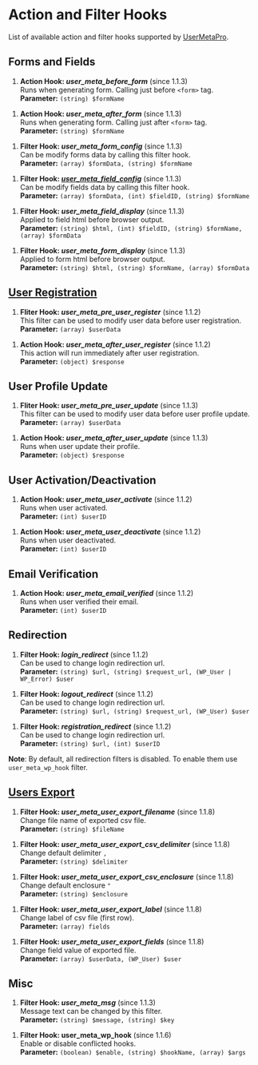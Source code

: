 # Action and Filter Hooks

List of available action and filter hooks supported by [UserMetaPro](http://user-meta.com).

## Forms and Fields

1. **Action Hook: _user_meta_before_form_** (since 1.1.3)  
Runs when generating form. Calling just before `<form>` tag.  
**Parameter:** `(string) $formName`
>

1. **Action Hook: _user_meta_after_form_** (since 1.1.3)  
Runs when generating form. Calling just after `<form>` tag.  
**Parameter:** `(string) $formName`
>

1. **Filter Hook: _user_meta_form_config_** (since 1.1.3)   
Can be modify forms data by calling this filter hook.  
**Parameter:** `(array) $formData, (string) $formName`
>

1. **Filter Hook:
_[user_meta_field_config](../hooks/examples.md#user_meta_field_config-filter)_** (since 1.1.3)  
Can be modify fields data by calling this filter hook.  
 **Parameter:** `(array) $formData, (int) $fieldID, (string) $formName`
 >

1. **Filter Hook: _user_meta_field_display_** (since 1.1.3)  
Applied to field html before browser output.  
 **Parameter:** `(string) $html, (int) $fieldID, (string) $formName, (array) $formData`
 >

1. **Filter Hook: _user_meta_form_display_** (since 1.1.3)  
Applied to form html before browser output.  
 **Parameter:** `(string) $html, (string) $formName, (array) $formData`

## [User Registration](../hooks/examples.md#user-registration)

1. **Fliter Hook: _user_meta_pre_user_register_** (since 1.1.2)  
This filter can be used to modify user data before user registration.  
**Parameter:** `(array) $userData`
>

1. **Action Hook: _user_meta_after_user_register_** (since 1.1.2)  
This action will run immediately after user registration.  
**Parameter:** `(object) $response`
>

## User Profile Update

1. **Fliter Hook: _user_meta_pre_user_update_** (since 1.1.3)  
This filter can be used to modify user data before user profile update.  
 **Parameter:** `(array) $userData`
 >

1. **Action Hook: _user_meta_after_user_update_** (since 1.1.3)  
Runs when user update their profile.  
 **Parameter:** `(object) $response`
 >

## User Activation/Deactivation

1. **Action Hook: _user_meta_user_activate_** (since 1.1.2)  
Runs when user activated.  
 **Parameter:** `(int) $userID`
 >

1. **Action Hook: _user_meta_user_deactivate_** (since 1.1.2)  
Runs when user deactivated.  
 **Parameter:** `(int) $userID`
 >

## Email Verification

1. **Action Hook: _user_meta_email_verified_** (since 1.1.2)  
Runs when user verified their email.  
 **Parameter:** `(int) $userID`

## Redirection

1. **Filter Hook: _login_redirect_** (since 1.1.2)  
Can be used to change login redirection url.  
 **Parameter:** `(string) $url, (string) $request_url, (WP_User | WP_Error) $user`  
>

1. **Filter Hook: _logout_redirect_** (since 1.1.2)  
Can be used to change login redirection url.  
 **Parameter:** `(string) $url, (string) $request_url, (WP_User) $user`
>

1. **Filter Hook: _registration_redirect_** (since 1.1.2)  
Can be used to change login redirection url.  
 **Parameter:** `(string) $url, (int) $userID`

 __Note__: By default, all redirection filters is disabled. To enable them use `user_meta_wp_hook` filter.

## [Users Export](../hooks/examples.md#users-export)

1. **Filter Hook: _user_meta_user_export_filename_** (since 1.1.8)  
Change file name of exported csv file.  
**Parameter:** `(string) $fileName`
>

1. **Filter Hook: _user_meta_user_export_csv_delimiter_** (since 1.1.8)  
Change default delimiter `,`  
**Parameter:** `(string) $delimiter`
>

1. **Filter Hook: _user_meta_user_export_csv_enclosure_** (since 1.1.8)  
Change default enclosure `"`  
**Parameter:** `(string) $enclosure`
>

1. **Filter Hook: _user_meta_user_export_label_** (since 1.1.8)  
Change label of csv file (first row).  
**Parameter:** `(array) fields`
>

1. **Filter Hook: _user_meta_user_export_fields_** (since 1.1.8)  
Change field value of exported file.  
**Parameter:** `(array) $userData, (WP_User) $user`


## Misc

1. **Filter Hook: _user_meta_msg_** (since 1.1.3)  
Message text can be changed by this filter.  
**Parameter:** `(string) $message, (string) $key`
>

1. **Filter Hook: user_meta_wp_hook** (since 1.1.6)  
Enable or disable conflicted hooks.  
 **Parameter:** `(boolean) $enable, (string) $hookName, (array) $args`
